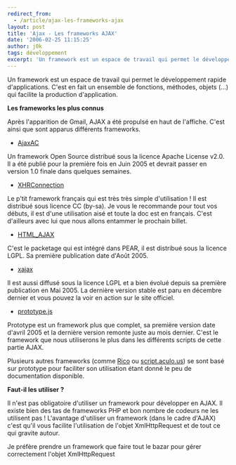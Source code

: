 ```yaml
---
redirect_from:
  - /article/ajax-les-frameworks-ajax
layout: post
title: 'Ajax - Les frameworks AJAX'
date: '2006-02-25 11:15:25'
author: j0k
tags: développement
excerpt: 'Un framework est un espace de travail qui permet le développement rapide d''applications. C''est en fait un ensemble de fonctions, méthodes, objets (...) qui facilite la production d''application.'
---
```


Un framework est un espace de travail qui permet le développement rapide d'applications. C'est en fait un ensemble de fonctions, méthodes, objets (...) qui facilite la production d'application.

**Les frameworks les plus connus**

 Après l'apparition de Gmail, AJAX a été propulsé en haut de l'affiche. C'est ainsi que sont apparus différents frameworks.

  - [AjaxAC](http://ajax.zervaas.com.au/)

Un framework Open Source distribué sous la licence Apache License v2.0. Il a été publié pour la première fois en Juin 2005 et devrait passer en version 1.0 finale dans quelques semaines.

  - [XHRConnection](http://xhrconnection.sutekidane.net/)

Le p'tit framework français qui est très très simple d'utilisation ! Il est distribué sous licence CC (by-sa). Je vous le recommande pour tout vos débuts, il est d'une utilisation aisé et toute la doc est en français. C'est d'ailleurs avec lui que nous allons entammer le prochain billet.

  - [HTML_AJAX](http://pear.php.net/package/HTML_AJAX/)

C'est le packetage qui est intégré dans PEAR, il est distribué sous la licence LGPL. Sa première publication date d'Août 2005.

  - [xajax](http://www.xajaxproject.org/)

Il est aussi diffusé sous la licence LGPL et a bien évolué depuis sa première publication en Mai 2005. La dernière version stable est paru en décembre dernier et vous pouvez la voir en action sur le site officiel.

  - [prototype.js](http://prototype.conio.net/)

Prototype est un framework plus que complet, sa première version date d'avril 2005 et la dernière version remonte juste au mois dernier. C'est le framework que nous utiliserons le plus dans les différents scripts de cette partie AJAX.

 Plusieurs autres frameworks (comme [Rico](http://openrico.org/) ou [script.aculo.us](http://script.aculo.us/)) se sont basé sur prototype pour faciliter son utilisation étant donné le peu de documentation disponible.

  **Faut-il les utiliser ?**

 Il n'est pas obligatoire d'utiliser un framework pour développer en AJAX. Il existe bien des tas de frameworks PHP et bon nombre de codeurs ne les utilisent pas ! L'avantage d'utiliser un framework (dans le cadre d'AJAX) c'est qu'il vous facilite l'utilisation de l'objet XmlHttpRequest et de tout ce qui gravite autour.

  Je préfère prendre un framework que faire tout le bazar pour gérer correctement l'objet XmlHttpRequest
